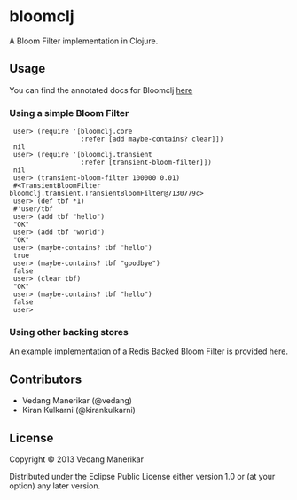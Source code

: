 # bloomclj

A Bloom Filter implementation in Clojure.

## Usage

You can find the annotated docs for Bloomclj [here](http://vedang.me/bloomclj/)

### Using a simple Bloom Filter
     user> (require '[bloomclj.core
                      :refer [add maybe-contains? clear]])
     nil
     user> (require '[bloomclj.transient
                      :refer [transient-bloom-filter]])
     nil
     user> (transient-bloom-filter 100000 0.01)
     #<TransientBloomFilter bloomclj.transient.TransientBloomFilter@7130779c>
     user> (def tbf *1)
     #'user/tbf
     user> (add tbf "hello")
     "OK"
     user> (add tbf "world")
     "OK"
     user> (maybe-contains? tbf "hello")
     true
     user> (maybe-contains? tbf "goodbye")
     false
     user> (clear tbf)
     "OK"
     user> (maybe-contains? tbf "hello")
     false
     user>

### Using other backing stores

An example implementation of a Redis Backed Bloom Filter is provided [here](http://vedang.me/bloomclj/#bloomclj.redis-backed).

## Contributors

- Vedang Manerikar (@vedang)
- Kiran Kulkarni (@kirankulkarni)

## License

Copyright © 2013 Vedang Manerikar

Distributed under the Eclipse Public License either version 1.0 or (at
your option) any later version.
